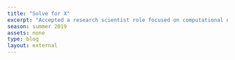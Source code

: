 ```yaml
---
title: "Solve for X"
excerpt: "Accepted a research scientist role focused on computational neursoscience and ml at a stealth mode project housed at X (Alphabet's moonshot factory)."
season: summer 2019
assets: none
type: blog
layout: external
---
```

